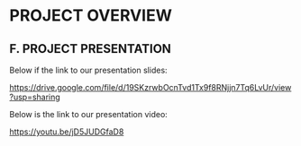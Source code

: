 # PROJECT OVERVIEW
## F. PROJECT PRESENTATION

Below if the link to our presentation slides:

https://drive.google.com/file/d/19SKzrwbOcnTvd1Tx9f8RNjjn7Tq6LvUr/view?usp=sharing

Below is the link to our presentation video:

https://youtu.be/jD5JUDGfaD8
